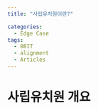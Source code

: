 ```yaml
---
title: "사립유치원이란?"

categories:
  - Edge Case
tags:
  - 8BIT
  - alignment
  - Articles
---
```


# 사립유치원 개요




